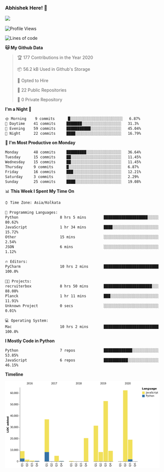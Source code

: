 ### Abhishek Here! 👋
![](https://komarev.com/ghpvc/?username=5parkp1ug&color=green)

<!--
**5parkp1ug/5parkp1ug** is a ✨ _special_ ✨ repository because its `README.md` (this file) appears on your GitHub profile.

Here are some ideas to get you started:

- 🔭 I’m currently working on ...
- 🌱 I’m currently learning ...
- 👯 I’m looking to collaborate on ...
- 🤔 I’m looking for help with ...
- 💬 Ask me about ...
- 📫 How to reach me: ...
- 😄 Pronouns: ...
- ⚡ Fun fact: ...
-->

<!--START_SECTION:waka-->
![Profile Views](http://img.shields.io/badge/Profile%20Views-0-blue)

![Lines of code](https://img.shields.io/badge/From%20Hello%20World%20I%27ve%20Written-360155%20lines%20of%20code-blue)

**🐱 My Github Data** 

> 🏆 177 Contributions in the Year 2020
 > 
> 📦 56.2 kB Used in Github's Storage 
 > 
> 💼 Opted to Hire
 > 
> 📜 22 Public Repositories
 > 
> 🔑 0 Private Repository 
 > 
**I'm a Night 🦉** 

```text
🌞 Morning    9 commits      █░░░░░░░░░░░░░░░░░░░░░░░░   6.87% 
🌆 Daytime    41 commits     ███████░░░░░░░░░░░░░░░░░░   31.3% 
🌃 Evening    59 commits     ███████████░░░░░░░░░░░░░░   45.04% 
🌙 Night      22 commits     ████░░░░░░░░░░░░░░░░░░░░░   16.79%

```
📅 **I'm Most Productive on Monday** 

```text
Monday       48 commits     █████████░░░░░░░░░░░░░░░░   36.64% 
Tuesday      15 commits     ██░░░░░░░░░░░░░░░░░░░░░░░   11.45% 
Wednesday    15 commits     ██░░░░░░░░░░░░░░░░░░░░░░░   11.45% 
Thursday     9 commits      █░░░░░░░░░░░░░░░░░░░░░░░░   6.87% 
Friday       16 commits     ███░░░░░░░░░░░░░░░░░░░░░░   12.21% 
Saturday     3 commits      ░░░░░░░░░░░░░░░░░░░░░░░░░   2.29% 
Sunday       25 commits     ████░░░░░░░░░░░░░░░░░░░░░   19.08%

```


📊 **This Week I Spent My Time On** 

```text
⌚︎ Time Zone: Asia/Kolkata

💬 Programming Languages: 
Python                   8 hrs 5 mins        ████████████████████░░░░░   80.62% 
JavaScript               1 hr 34 mins        ████░░░░░░░░░░░░░░░░░░░░░   15.72% 
Other                    15 mins             ░░░░░░░░░░░░░░░░░░░░░░░░░   2.54% 
JSON                     6 mins              ░░░░░░░░░░░░░░░░░░░░░░░░░   1.12%

🔥 Editors: 
PyCharm                  10 hrs 2 mins       █████████████████████████   100.0%

🐱‍💻 Projects: 
recruiterbox             8 hrs 50 mins       ██████████████████████░░░   88.08% 
Planck                   1 hr 11 mins        ███░░░░░░░░░░░░░░░░░░░░░░   11.91% 
Unknown Project          0 secs              ░░░░░░░░░░░░░░░░░░░░░░░░░   0.01%

💻 Operating System: 
Mac                      10 hrs 2 mins       █████████████████████████   100.0%

```

**I Mostly Code in Python** 

```text
Python                   7 repos             █████████████░░░░░░░░░░░░   53.85% 
JavaScript               6 repos             ███████████░░░░░░░░░░░░░░   46.15%

```


**Timeline**

![Chart not found](https://github.com/5parkp1ug/5parkp1ug/blob/master/charts/bar_graph.png) 


<!--END_SECTION:waka-->

